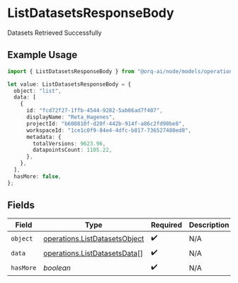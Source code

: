 # ListDatasetsResponseBody

Datasets Retrieved Successfully

## Example Usage

```typescript
import { ListDatasetsResponseBody } from "@orq-ai/node/models/operations";

let value: ListDatasetsResponseBody = {
  object: "list",
  data: [
    {
      id: "fcd72f27-1ffb-4544-9282-5ab06ad7f407",
      displayName: "Reta_Hagenes",
      projectId: "b600810f-d20f-442b-914f-a86c2fd90be8",
      workspaceId: "1ce1c0f9-84e4-4dfc-b817-736527480ed8",
      metadata: {
        totalVersions: 9623.96,
        datapointsCount: 1105.22,
      },
    },
  ],
  hasMore: false,
};
```

## Fields

| Field                                                                          | Type                                                                           | Required                                                                       | Description                                                                    |
| ------------------------------------------------------------------------------ | ------------------------------------------------------------------------------ | ------------------------------------------------------------------------------ | ------------------------------------------------------------------------------ |
| `object`                                                                       | [operations.ListDatasetsObject](../../models/operations/listdatasetsobject.md) | :heavy_check_mark:                                                             | N/A                                                                            |
| `data`                                                                         | [operations.ListDatasetsData](../../models/operations/listdatasetsdata.md)[]   | :heavy_check_mark:                                                             | N/A                                                                            |
| `hasMore`                                                                      | *boolean*                                                                      | :heavy_check_mark:                                                             | N/A                                                                            |